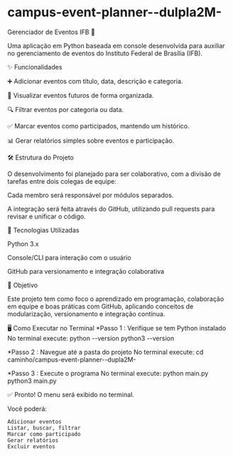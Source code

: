# campus-event-planner--dulpla2M-
Gerenciador de Eventos IFB 🎉

Uma aplicação em Python baseada em console desenvolvida para auxiliar no gerenciamento de eventos do Instituto Federal de Brasília (IFB).

✨ Funcionalidades

➕ Adicionar eventos com título, data, descrição e categoria.

📅 Visualizar eventos futuros de forma organizada.

🔍 Filtrar eventos por categoria ou data.

✅ Marcar eventos como participados, mantendo um histórico.

📊 Gerar relatórios simples sobre eventos e participação.

🛠️ Estrutura do Projeto

O desenvolvimento foi planejado para ser colaborativo, com a divisão de tarefas entre dois colegas de equipe:

Cada membro será responsável por módulos separados.

A integração será feita através do GitHub, utilizando pull requests para revisar e unificar o código.

🚀 Tecnologias Utilizadas

Python 3.x

Console/CLI para interação com o usuário

GitHub para versionamento e integração colaborativa

📌 Objetivo

Este projeto tem como foco o aprendizado em programação, colaboração em equipe e boas práticas com GitHub, aplicando conceitos de modularização, versionamento e integração contínua.

🖥️ Como Executar no Terminal
*Passo 1 : Verifique se tem Python instalado 
    No terminal execute:
        python --version
        python3 --version

*Passo 2 : Navegue até a pasta do projeto 
    No terminal execute:
        cd caminho/campus-event-planner--dupla2M-

*Passo 3 : Execute o programa
    No terminal execute:
        python main.py
        python3 main.py

✅ Pronto! O menu será exibido no terminal. 

Você poderá: 

    Adicionar eventos
    Listar, buscar, filtrar
    Marcar como participado
    Gerar relatórios
    Excluir eventos
     